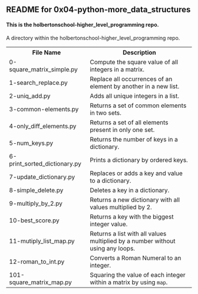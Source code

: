 <!DOCTYPE html>
<html>
<body>
<h2>README for 0x04-python-more_data_structures</h2>
<h4>This is the holbertonschool-higher_level_programming repo.</h4>
A directory within the holbertonschool-higher_level_programming repo.

<table style="width:100%">
<tr>
<th>File Name</th>
<th>Description</th>
</tr>
<tr>
<td>0-square_matrix_simple.py</td>
<td>Compute the square value of all integers in a matrix.</td>
</tr>
<tr>
<td>1-search_replace.py</td>
<td>Replace all occurrences of an element by another in a new list.</td>
</tr>
<tr>
<td>2-uniq_add.py</td>
<td>Adds all unique integers in a list.</td>
</tr>
<tr>
<td>3-common-elements.py</td>
<td>Returns a set of common elements in two sets.</td>
</tr>
<tr>
<td>4-only_diff_elements.py</td>
<td>Returns a set of all elements present in only one set.</td>
</tr>
<tr>
<td>5-num_keys.py</td>
<td>Returns the number of keys in a dictionary.</td>
</tr>
<tr>
<td>6-print_sorted_dictionary.py</td>
<td>Prints a dictionary by ordered keys.</td>
</tr>
<tr>
<td>7-update_dictionary.py</td>
<td>Replaces or adds a key and value to a dictionary.</td>
</tr>
<tr>
<td>8-simple_delete.py</td>
<td>Deletes a key in a dictionary.</td>
</tr>
<tr>
<td>9-multiply_by_2.py</td>
<td>Returns a new dictionary with all values multiplied by 2.</td>
</tr>
<tr>
<td>10-best_score.py</td>
<td>Returns a key with the biggest integer value.</td>
</tr>
<tr>
<td>11-mutiply_list_map.py</td>
<td>Returns a list with all values multiplied by a number without using any loops.</td>
</tr>
<tr>
<td>12-roman_to_int.py</td>
<td>Converts a Roman Numeral to an integer.</td>
</tr>
<tr>
<td>101-square_matrix_map.py</td>
<td>Squaring the value of each integer within a matrix by using <code>map</code>.</td>
</tr>
</table>


</body>
</html>
